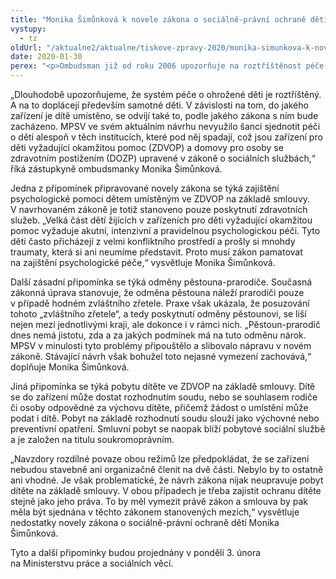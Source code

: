```yaml
---
title: "Monika Šimůnková k novele zákona o sociálně-právní ochraně dětí: ministerstvo nevyužilo šanci sjednotit péči"
vystupy:
  - tz
oldUrl: "/aktualne2/aktualne/tiskove-zpravy-2020/monika-simunkova-k-novele-zakona-o-socialne-pravni-ochrane-deti-ministerstvo-nevyuzilo/"
date: 2020-01-30
perex: "<p>Ombudsman již od roku 2006 upozorňuje na roztříštěnost péče o ohrožené děti. Situace se v této oblasti bohužel příliš nezlepšuje. V současnosti ombudsman připomínkuje návrh novely zákona o sociálně-právní ochraně dětí, který předkládá Ministerstvo práce a sociálních věcí. Zástupkyně ombudsmanky Monika Šimůnková upozorňuje na některé problematické body navrhovaného zákona. Ty se týkají například zajištění dostupnosti psychologické péče v zařízeních pro děti vyžadující okamžitou pomoc nebo problematické úpravy odměny pěstouna-prarodiče. </p>"
---
```


<!-- imported from the old website -->

<p>„Dlouhodobě upozorňujeme, že systém péče o ohrožené děti je roztříštěný. A na to doplácejí především samotné děti. V závislosti na tom, do jakého zařízení je dítě umístěno, se odvíjí také to, podle jakého zákona s ním bude zacházeno. MPSV ve svém aktuálním návrhu nevyužilo šanci sjednotit péči o děti alespoň v těch institucích, které pod něj spadají, což jsou zařízení pro děti vyžadující okamžitou pomoc (ZDVOP) a domovy pro osoby se zdravotním postižením (DOZP) upravené v zákoně o sociálních službách,“ říká zástupkyně ombudsmanky Monika Šimůnková. </p> <p>Jedna z připomínek připravované novely zákona se týká zajištění psychologické pomoci dětem umístěným ve ZDVOP na základě smlouvy. V navrhovaném zákoně je totiž stanoveno pouze poskytnutí zdravotních služeb. „Velká část dětí žijících v zařízeních pro děti vyžadující okamžitou pomoc vyžaduje akutní, intenzivní a pravidelnou psychologickou péči. Tyto děti často přicházejí z velmi konfliktního prostředí a prošly si mnohdy traumaty, která si ani neumíme představit. Proto musí zákon pamatovat na zajištění psychologické péče,“ vysvětluje Monika Šimůnková. </p> <p>Další zásadní připomínka se týká odměny pěstouna-prarodiče. Současná zákonná úprava stanovuje, že odměna pěstouna náleží prarodiči pouze v případě hodném zvláštního zřetele. Praxe však ukázala, že posuzování tohoto „zvláštního zřetele“, a tedy poskytnutí odměny pěstounovi, se liší nejen mezi jednotlivými kraji, ale dokonce i v rámci nich. „Pěstoun-prarodič dnes nemá jistotu, zda a za jakých podmínek má na tuto odměnu nárok. MPSV v minulosti tyto problémy připouštělo a slibovalo nápravu v novém zákoně. Stávající návrh však bohužel toto nejasné vymezení zachovává,“ doplňuje Monika Šimůnková. </p> <p>Jiná připomínka se týká pobytu dítěte ve ZDVOP na základě smlouvy. Dítě se do zařízení může dostat rozhodnutím soudu, nebo se souhlasem rodiče či osoby odpovědné za výchovu dítěte, přičemž žádost o umístění může podat i dítě. Pobyt na základě rozhodnutí soudu slouží jako výchovné nebo preventivní opatření. Smluvní pobyt se naopak blíží pobytové sociální službě a je založen na titulu soukromoprávním.</p> <p>„Navzdory rozdílné povaze obou režimů lze předpokládat, že se zařízení nebudou stavebně ani organizačně členit na dvě části. Nebylo by to ostatně ani vhodné. Je však problematické, že návrh zákona nijak neupravuje pobyt dítěte na základě smlouvy. V obou případech je třeba zajistit ochranu dítěte stejně jako jeho práva. To by měl vymezit právě zákon a smlouva by pak měla být sjednána v těchto zákonem stanovených mezích,“ vysvětluje nedostatky novely zákona o sociálně-právní ochraně dětí Monika Šimůnková.  </p> <p>Tyto a další připomínky budou projednány v pondělí 3. února na Ministerstvu práce a sociálních věcí.</p>
